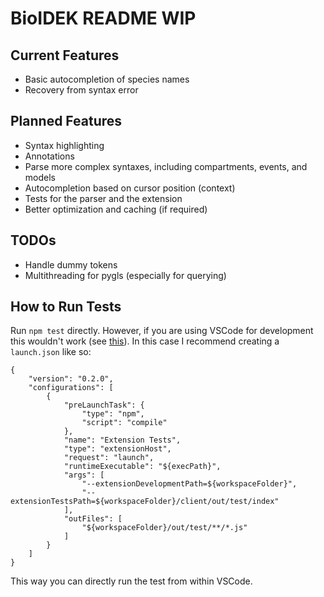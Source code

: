 # BioIDEK README WIP

## Current Features
* Basic autocompletion of species names
* Recovery from syntax error

## Planned Features
* Syntax highlighting
* Annotations
* Parse more complex syntaxes, including compartments, events, and models
* Autocompletion based on cursor position (context)
* Tests for the parser and the extension
* Better optimization and caching (if required)

## TODOs
* Handle dummy tokens
* Multithreading for pygls (especially for querying)

## How to Run Tests
Run `npm test` directly. However, if you are using VSCode for development this wouldn't work (see
[this](https://code.visualstudio.com/api/working-with-extensions/testing-extension#using-insiders-version-for-extension-development)).
In this case I recommend creating a `launch.json` like so:
```
{
    "version": "0.2.0",
    "configurations": [
        {
            "preLaunchTask": {
                "type": "npm",
                "script": "compile"
            },
            "name": "Extension Tests",
            "type": "extensionHost",
            "request": "launch",
            "runtimeExecutable": "${execPath}",
            "args": [
                "--extensionDevelopmentPath=${workspaceFolder}",
                "--extensionTestsPath=${workspaceFolder}/client/out/test/index"
            ],
            "outFiles": [
                "${workspaceFolder}/out/test/**/*.js"
            ]
        }
    ]
}
```
This way you can directly run the test from within VSCode.

